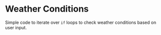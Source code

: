 # Weather Conditions

Simple code to iterate over `if` loops to check weather conditions based on user input.
